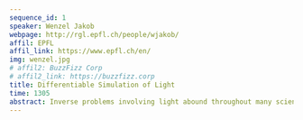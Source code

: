 ```yaml
---
sequence_id: 1
speaker: Wenzel Jakob
webpage: http://rgl.epfl.ch/people/wjakob/
affil: EPFL
affil_link: https://www.epfl.ch/en/
img: wenzel.jpg
# affil2: BuzzFizz Corp
# affil2_link: https://buzzfizz.corp
title: Differentiable Simulation of Light
time: 1305
abstract: Inverse problems involving light abound throughout many scientific disciplines. Typically, a set of images captured by an instrument must be mathematically processed to reveal some property of our physical reality. This talk will provide an introduction and overview of the emerging field of differentiable physically-based rendering, which has the potential of substantially improving the accuracy of such calculations. Methods in this area propagate derivative information through physical light simulations to solve optimization problems. While still very much a work in progress, advances in the last years have led to increasingly efficient and numerically robust methods that can begin to tackle interesting real-world problems. I will give an overview of recent progress and open problems.
---
```

